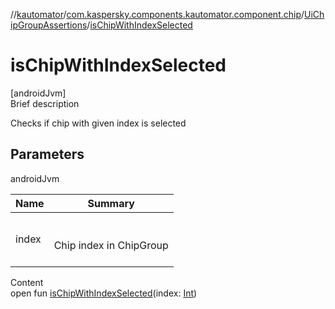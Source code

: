 //[kautomator](../../index.md)/[com.kaspersky.components.kautomator.component.chip](../index.md)/[UiChipGroupAssertions](index.md)/[isChipWithIndexSelected](is-chip-with-index-selected.md)



# isChipWithIndexSelected  
[androidJvm]  
Brief description  


Checks if chip with given index is selected



## Parameters  
  
androidJvm  
  
|  Name|  Summary| 
|---|---|
| index| <br><br>Chip index in ChipGroup<br><br>
  
  
Content  
open fun [isChipWithIndexSelected](is-chip-with-index-selected.md)(index: [Int](https://kotlinlang.org/api/latest/jvm/stdlib/kotlin/-int/index.html))  



